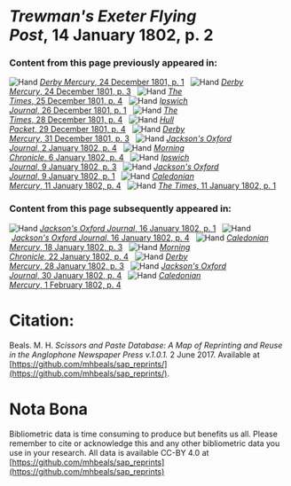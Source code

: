 # *Trewman's Exeter Flying Post*, 14 January 1802, p. 2  
  
### Content from this page previously appeared in:  
![Hand](http://scissorsandpaste.net/wp-content/uploads/2017/06/smallhandpointer.png) [*Derby Mercury*, 24 December 1801, p. 1](https://mhbeals.github.io/sap_html/Derby-Mercury/Derby-Mercury-24-December-1801-p-1)  
![Hand](http://scissorsandpaste.net/wp-content/uploads/2017/06/smallhandpointer.png) [*Derby Mercury*, 24 December 1801, p. 3](https://mhbeals.github.io/sap_html/Derby-Mercury/Derby-Mercury-24-December-1801-p-3)  
![Hand](http://scissorsandpaste.net/wp-content/uploads/2017/06/smallhandpointer.png) [*The Times*, 25 December 1801, p. 4](https://mhbeals.github.io/sap_html/The-Times/The-Times-25-December-1801-p-4)  
![Hand](http://scissorsandpaste.net/wp-content/uploads/2017/06/smallhandpointer.png) [*Ipswich Journal*, 26 December 1801, p. 1](https://mhbeals.github.io/sap_html/Ipswich-Journal/Ipswich-Journal-26-December-1801-p-1)  
![Hand](http://scissorsandpaste.net/wp-content/uploads/2017/06/smallhandpointer.png) [*The Times*, 28 December 1801, p. 4](https://mhbeals.github.io/sap_html/The-Times/The-Times-28-December-1801-p-4)  
![Hand](http://scissorsandpaste.net/wp-content/uploads/2017/06/smallhandpointer.png) [*Hull Packet*, 29 December 1801, p. 4](https://mhbeals.github.io/sap_html/Hull-Packet/Hull-Packet-29-December-1801-p-4)  
![Hand](http://scissorsandpaste.net/wp-content/uploads/2017/06/smallhandpointer.png) [*Derby Mercury*, 31 December 1801, p. 3](https://mhbeals.github.io/sap_html/Derby-Mercury/Derby-Mercury-31-December-1801-p-3)  
![Hand](http://scissorsandpaste.net/wp-content/uploads/2017/06/smallhandpointer.png) [*Jackson's Oxford Journal*, 2 January 1802, p. 4](https://mhbeals.github.io/sap_html/Jackson's-Oxford-Journal/Jackson's-Oxford-Journal-2-January-1802-p-4)  
![Hand](http://scissorsandpaste.net/wp-content/uploads/2017/06/smallhandpointer.png) [*Morning Chronicle*, 6 January 1802, p. 4](https://mhbeals.github.io/sap_html/Morning-Chronicle/Morning-Chronicle-6-January-1802-p-4)  
![Hand](http://scissorsandpaste.net/wp-content/uploads/2017/06/smallhandpointer.png) [*Ipswich Journal*, 9 January 1802, p. 3](https://mhbeals.github.io/sap_html/Ipswich-Journal/Ipswich-Journal-9-January-1802-p-3)  
![Hand](http://scissorsandpaste.net/wp-content/uploads/2017/06/smallhandpointer.png) [*Jackson's Oxford Journal*, 9 January 1802, p. 1](https://mhbeals.github.io/sap_html/Jackson's-Oxford-Journal/Jackson's-Oxford-Journal-9-January-1802-p-1)  
![Hand](http://scissorsandpaste.net/wp-content/uploads/2017/06/smallhandpointer.png) [*Caledonian Mercury*, 11 January 1802, p. 4](https://mhbeals.github.io/sap_html/Caledonian-Mercury/Caledonian-Mercury-11-January-1802-p-4)  
![Hand](http://scissorsandpaste.net/wp-content/uploads/2017/06/smallhandpointer.png) [*The Times*, 11 January 1802, p. 1](https://mhbeals.github.io/sap_html/The-Times/The-Times-11-January-1802-p-1)  
  
### Content from this page subsequently appeared in:  
![Hand](http://scissorsandpaste.net/wp-content/uploads/2017/06/smallhandpointer.png) [*Jackson's Oxford Journal*, 16 January 1802, p. 1](https://mhbeals.github.io/sap_html/Jackson's-Oxford-Journal/Jackson's-Oxford-Journal-16-January-1802-p-1)  
![Hand](http://scissorsandpaste.net/wp-content/uploads/2017/06/smallhandpointer.png) [*Jackson's Oxford Journal*, 16 January 1802, p. 4](https://mhbeals.github.io/sap_html/Jackson's-Oxford-Journal/Jackson's-Oxford-Journal-16-January-1802-p-4)  
![Hand](http://scissorsandpaste.net/wp-content/uploads/2017/06/smallhandpointer.png) [*Caledonian Mercury*, 18 January 1802, p. 3](https://mhbeals.github.io/sap_html/Caledonian-Mercury/Caledonian-Mercury-18-January-1802-p-3)  
![Hand](http://scissorsandpaste.net/wp-content/uploads/2017/06/smallhandpointer.png) [*Morning Chronicle*, 22 January 1802, p. 4](https://mhbeals.github.io/sap_html/Morning-Chronicle/Morning-Chronicle-22-January-1802-p-4)  
![Hand](http://scissorsandpaste.net/wp-content/uploads/2017/06/smallhandpointer.png) [*Derby Mercury*, 28 January 1802, p. 3](https://mhbeals.github.io/sap_html/Derby-Mercury/Derby-Mercury-28-January-1802-p-3)  
![Hand](http://scissorsandpaste.net/wp-content/uploads/2017/06/smallhandpointer.png) [*Jackson's Oxford Journal*, 30 January 1802, p. 4](https://mhbeals.github.io/sap_html/Jackson's-Oxford-Journal/Jackson's-Oxford-Journal-30-January-1802-p-4)  
![Hand](http://scissorsandpaste.net/wp-content/uploads/2017/06/smallhandpointer.png) [*Caledonian Mercury*, 1 February 1802, p. 4](https://mhbeals.github.io/sap_html/Caledonian-Mercury/Caledonian-Mercury-1-February-1802-p-4)  


# Citation: 

Beals. M. H. *Scissors and Paste Database: A Map of Reprinting and Reuse in the Anglophone Newspaper Press v.1.0.1.* 2 June 2017. Available at [https://github.com/mhbeals/sap_reprints/](https://github.com/mhbeals/sap_reprints/). 

# Nota Bona

Bibliometric data is time consuming to produce but benefits us all. Please remember to cite or acknowledge this and any other bibliometric data you use in your research. All data is available CC-BY 4.0 at [https://github.com/mhbeals/sap_reprints](https://github.com/mhbeals/sap_reprints)